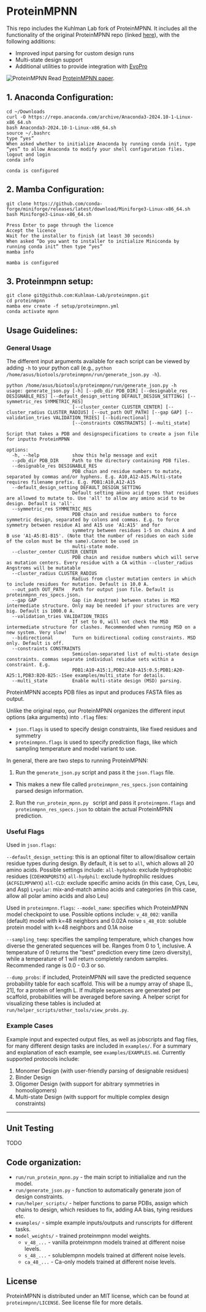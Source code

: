 # ProteinMPNN

This repo includes the Kuhlman Lab fork of ProteinMPNN. It includes all the functionality of the original ProteinMPNN repo (linked [here](https://github.com/dauparas/ProteinMPNN)), with the following additions:
- Improved input parsing for custom design runs
- Multi-state design support
- Additional utilities to provide integration with [EvoPro](https://github.com/Kuhlman-Lab/evopro)

![ProteinMPNN](https://docs.google.com/drawings/d/e/2PACX-1vTtnMBDOq8TpHIctUfGN8Vl32x5ISNcPKlxjcQJF2q70PlaH2uFlj2Ac4s3khnZqG1YxppdMr0iTyk-/pub?w=889&h=358)
Read [ProteinMPNN paper](https://www.biorxiv.org/content/10.1101/2022.06.03.494563v1).

## 1. Anaconda Configuration:
```
cd ~/Downloads
curl -O https://repo.anaconda.com/archive/Anaconda3-2024.10-1-Linux-x86_64.sh
bash Anaconda3-2024.10-1-Linux-x86_64.sh
source ~/.bashrc
type “yes”
When asked whether to initialize Anaconda by running conda init, type “yes” to allow Anaconda to modify your shell configuration files.
logout and login
conda info

conda is configured
```
## 2. Mamba Configuration:
```
git clone https://github.com/conda-forge/miniforge/releases/latest/download/Miniforge3-Linux-x86_64.sh
bash Miniforge3-Linux-x86_64.sh

Press Enter to page through the licence
Accept the licence
Wait for the installer to finish (at least 30 seconds)
When asked “Do you want to installer to initialize Miniconda by running conda init” then type “yes”
mamba info

mamba is configured
```

## 3. Proteinmpnn setup:
```
git clone git@github.com:Kuhlman-Lab/proteinmpnn.git
cd proteinmpnn
mamba env create -f setup/proteinmpnn.yml
conda activate mpnn
```

## Usage Guidelines:

### General Usage

The different input arguments available for each script can be viewed by adding `-h` to your python call (e.g., `python /home/asus/biotools/proteinmpnn/run/generate_json.py -h`).
```
python /home/asus/biotools/proteinmpnn/run/generate_json.py -h
usage: generate_json.py [-h] [--pdb_dir PDB_DIR] [--designable_res DESIGNABLE_RES] [--default_design_setting DEFAULT_DESIGN_SETTING] [--symmetric_res SYMMETRIC_RES]
                        [--cluster_center CLUSTER_CENTER] [--cluster_radius CLUSTER_RADIUS] [--out_path OUT_PATH] [--gap GAP] [--validation_tries VALIDATION_TRIES] [--bidirectional]
                        [--constraints CONSTRAINTS] [--multi_state]

Script that takes a PDB and designspecifications to create a json file for inputto ProteinMPNN

options:
  -h, --help            show this help message and exit
  --pdb_dir PDB_DIR     Path to the directory containing PDB files.
  --designable_res DESIGNABLE_RES
                        PDB chain and residue numbers to mutate, separated by commas and/or hyphens. E.g. A10,A12-A15.Multi-state requires filename prefix. E.g. PDB1:A10,A12-A15
  --default_design_setting DEFAULT_DESIGN_SETTING
                        Default setting amino acid types that residues are allowed to mutate to. Use 'all' to allow any amino acid to be design. Default is 'all'.
  --symmetric_res SYMMETRIC_RES
                        PDB chain and residue numbers to force symmetric design, separated by colons and commas. E.g. to force symmetry between residue A1 and A15 use 'A1:A15' and for
                        symmetry between residues 1-5 on chains A and B use 'A1-A5:B1-B15'. (Note that the number of residues on each side of the colon must be the same).Cannot be used in
                        multi-state mode.
  --cluster_center CLUSTER_CENTER
                        PDB chain and residue numbers which will serve as mutation centers. Every residue with a CA within --cluster_radius Angstroms will be mutatable
  --cluster_radius CLUSTER_RADIUS
                        Radius from cluster mutation centers in which to include residues for mutation. Default is 10.0 A.
  --out_path OUT_PATH   Path for output json file. Default is proteinmpnn_res_specs.json.
  --gap GAP             Gap (in Angstrom) between states in MSD intermediate structure. Only may be needed if your structures are very big. Default is 1000.0 A.
  --validation_tries VALIDATION_TRIES
                        If set to 0, will not check the MSD intermediate structure for clashes. Recommended when running MSD on a new system. Very slow!
  --bidirectional       Turn on bidirectional coding constraints. MSD only. Default is off.
  --constraints CONSTRAINTS
                        Semicolon-separated list of multi-state design constraints. commas separate individual residue sets within a constraint. E.g.
                        PDB1:A10-A15:1,PDB2:A10-A15:0.5;PDB1:A20-A25:1,PDB3:B20-B25:-1See examples/multi_state for details.
  --multi_state         Enable multi-state design (MSD) parsing.
```

ProteinMPNN accepts PDB files as input and produces FASTA files as output.

Unlike the original repo, our ProteinMPNN organizes the different input options (aka arguments) into `.flag` files:
- `json.flags` is used to specify design constraints, like fixed residues and symmetry
- `proteinmpnn.flags` is used to specify prediction flags, like which sampling temperature and model variant to use.

In general, there are two steps to running ProteinMPNN:
1. Run the `generate_json.py` script and pass it the `json.flags` file.
- This makes a new file called `proteinmpnn_res_specs.json` containing parsed design information.
2. Run the `run_protein_mpnn.py ` script and pass it `proteinmpnn.flags` and `proteinmpnn_res_specs.json` to obtain the actual ProteinMPNN prediction.

### Useful Flags

Used in `json.flags`:

`--default_design_setting`: this is an optional filter to allow/disallow certain residue types during design. By default, it is set to `all`, which allows all 20 amino acids. Possible settings include:
    `all-hydphob`: exclude hydrophobic residues (`CDEHKNPQRSTX`)
    `all-hydphil`: exclude hydrophilic residues (`ACFGILMPVWYX`)
    `all-CLD`: exclude specific amino acids (in this case, Cys, Leu, and Asp)
    `L+polar`: mix-and-match amino acids and categories (in this case, allow all polar amino acids and also Leu)

Used in `proteinmpnn.flags`:
`--model_name`: specifies which ProteinMPNN model checkpoint to use. Possible options include:
    `v_48_002`: vanilla (default) model with k=48 neighbors and 0.02A noise
    `s_48_010`: soluble protein model with k=48 neighbors and 0.1A noise

`--sampling_temp`: specifies the sampling temperature, which changes how diverse the generated sequences will be. Ranges from 0 to 1, inclusive. A temperature of 0 returns the "best" prediction every time (zero diversity), while a temperature of 1 will return completely random samples. Recommended range is 0.0 - 0.3 or so.

`--dump_probs`: if included, ProteinMPNN will save the predicted sequence probability table for each scaffold. This will be a numpy array of shape [L, 21], for a protein of length L. If multiple sequences are generated per scaffold, probabilities will be averaged before saving. A helper script for visualizing these tables is included at `run/helper_scripts/other_tools/view_probs.py`.

### Example Cases

Example input and expected output files, as well as jobscripts and flag files, for many different design tasks are included in `examples/`. For a summary and explanation of each example, see `examples/EXAMPLES.md`. Currently supported protocols include:

1. Monomer Design (with user-friendly parsing of designable residues)
2. Binder Design
2. Oligomer Design (with support for abitrary symmetries in homooligomers)
3. Multi-state Design (with support for multiple complex design constraints)

-----------------------------------------------------------------------------------------------------

## Unit Testing

TODO

## Code organization:
* `run/run_protein_mpnn.py` - the main script to initialialize and run the model.
* `run/generate_json.py` - function to automatically generate json of design constraints.
* `run/helper_scripts/` - helper functions to parse PDBs, assign which chains to design, which residues to fix, adding AA bias, tying residues etc.
* `examples/` - simple example inputs/outputs and runscripts for different tasks.
* `model_weights/` - trained proteinmpnn model weights.
    * `v_48_...` - vanilla proteinmpnn models trained at different noise levels.
    * `s_48_...` - solublempnn models trained at different noise levels.
    * `ca_48_...` - Ca-only models trained at different noise levels.


## License

ProteinMPNN is distributed under an MIT license, which can be found at `proteinmpnn/LICENSE`. See license file for more details.
